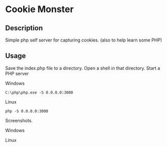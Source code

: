 # Cookie Monster 

## Description

Simple php self server for capturing cookies. (also to help learn some PHP)

## Usage

Save the index.php file to a directory.
Open a shell in that directory. 
Start a PHP server

Windows 

```
C:\php\php.exe -S 0.0.0.0:3000
```

Linux

```
php -S 0.0.0.0:3000
```

Screenshots.

Windows


Linux
